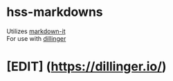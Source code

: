 # hss-markdowns

Utilizes [markdown-it](https://markdown-it.github.io/) <br/>
For use with [dillinger](https://github.com/joemccann/dillinger)

# [EDIT] (https://dillinger.io/)
